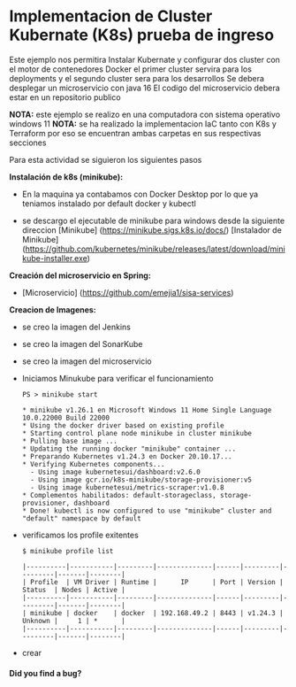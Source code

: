 # Implementacion de Cluster Kubernate (K8s) prueba de ingreso

Este ejemplo nos permitira Instalar Kubernate y configurar dos cluster con el motor de contenedores Docker el primer cluster servira para los deployments y el segundo cluster sera para los desarrollos
Se debera desplegar un microservicio con java 16
El codigo del microservicio debera estar en un repositorio publico 

**NOTA:** este ejemplo se realizo en una computadora con sistema operativo windows 11
**NOTA:** se ha realizado la implementacion IaC tanto con K8s y Terraform por eso se encuentran ambas carpetas en sus respectivas secciones

Para esta actividad se siguieron los siguientes pasos 

**Instalación de k8s (minikube):**

- En la maquina ya contabamos con Docker Desktop por lo que ya teniamos instalado por default docker y kubectl

- se descargo el ejecutable de minikube para windows desde la siguiente direccion 
[Minikube] (https://minikube.sigs.k8s.io/docs/)
[Instalador de Minikube] (https://github.com/kubernetes/minikube/releases/latest/download/minikube-installer.exe)

**Creación del microservicio en Spring:**

- [Microservicio] (https://github.com/emejia1/sisa-services)

**Creacion de Imagenes:**

- se creo la imagen del Jenkins

- se creo la imagen del SonarKube

- se creo la imagen del microservicio

- Iniciamos Minukube para verificar el funcionamiento

	```console
    PS > minikube start
   
	* minikube v1.26.1 en Microsoft Windows 11 Home Single Language 10.0.22000 Build 22000
	* Using the docker driver based on existing profile
	* Starting control plane node minikube in cluster minikube
	* Pulling base image ...
	* Updating the running docker "minikube" container ...
	* Preparando Kubernetes v1.24.3 en Docker 20.10.17...
	* Verifying Kubernetes components...
	  - Using image kubernetesui/dashboard:v2.6.0
	  - Using image gcr.io/k8s-minikube/storage-provisioner:v5
	  - Using image kubernetesui/metrics-scraper:v1.0.8
	* Complementos habilitados: default-storageclass, storage-provisioner, dashboard
	* Done! kubectl is now configured to use "minikube" cluster and "default" namespace by default
    ```
	
- verificamos los profile exitentes

	```console
    $ minikube profile list
   
	|----------|-----------|---------|--------------|------|---------|---------|-------|--------|
	| Profile  | VM Driver | Runtime |      IP      | Port | Version | Status  | Nodes | Active |
	|----------|-----------|---------|--------------|------|---------|---------|-------|--------|
	| minikube | docker    | docker  | 192.168.49.2 | 8443 | v1.24.3 | Unknown |     1 | *      |
	|----------|-----------|---------|--------------|------|---------|---------|-------|--------|
    ```


- crear 

#### **Did you find a bug?**